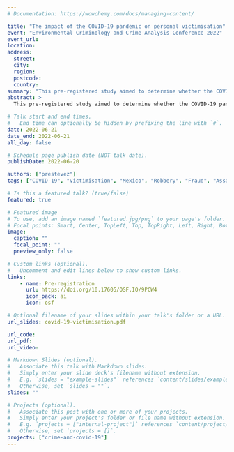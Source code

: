 ```yaml
---
# Documentation: https://wowchemy.com/docs/managing-content/

title: "The impact of the COVID-19 pandemic on personal victimisation"
event: "Environmental Criminology and Crime Analysis Conference 2022"
event_url: 
location:
address:
  street:
  city:
  region:
  postcode:
  country:
summary: "This pre-registered study aimed to determine whether the COVID-19 pandemic affected the prevalence, incidence and concentration of personal victimisation in Mexico, and to examine if the impact of the pandemic on victimisation was correlated with personal characteristics."
abstract: >
  This pre-registered study aimed to determine whether the COVID-19 pandemic affected the prevalence, incidence and concentration of personal victimisation in Mexico, and to examine if the impact of the pandemic on victimisation was correlated with personal characteristics. The analysis used a response-level cross-sectional panel of all existing sweeps (2010-2020) of Mexico's national household victimisation survey to model societal growth curves for robbery, fraud, assault, sexual harassment and rape, controlling for gender, age, employment, schooling and state. The findings suggest that some crimes (e.g. robbery) declined due to the pandemic, while other crimes (e.g. fraud) increased. Moreover, the magnitude and direction of the effect was moderated by personal characteristics. Lastly, the impact of the pandemic on prevalence and concentration is discussed. This is the first study rigorously examining the impact of the pandemic on (repeat) victimisation using nationally representative surveys.

# Talk start and end times.
#   End time can optionally be hidden by prefixing the line with `#`.
date: 2022-06-21
date_end: 2022-06-21
all_day: false

# Schedule page publish date (NOT talk date).
publishDate: 2022-06-20

authors: ["prestevez"]
tags: ["COVID-19", "Victimisation", "Mexico", "Robbery", "Fraud", "Assault", "Rape"]

# Is this a featured talk? (true/false)
featured: true

# Featured image
# To use, add an image named `featured.jpg/png` to your page's folder.
# Focal points: Smart, Center, TopLeft, Top, TopRight, Left, Right, BottomLeft, Bottom, BottomRight.
image:
  caption: ""
  focal_point: ""
  preview_only: false

# Custom links (optional).
#   Uncomment and edit lines below to show custom links.
links:
    - name: Pre-registration
      url: https://doi.org/10.17605/OSF.IO/9PCW4
      icon_pack: ai
      icon: osf

# Optional filename of your slides within your talk's folder or a URL.
url_slides: covid-19-victimisation.pdf

url_code:
url_pdf: 
url_video:

# Markdown Slides (optional).
#   Associate this talk with Markdown slides.
#   Simply enter your slide deck's filename without extension.
#   E.g. `slides = "example-slides"` references `content/slides/example-slides.md`.
#   Otherwise, set `slides = ""`.
slides: ""

# Projects (optional).
#   Associate this post with one or more of your projects.
#   Simply enter your project's folder or file name without extension.
#   E.g. `projects = ["internal-project"]` references `content/project/deep-learning/index.md`.
#   Otherwise, set `projects = []`.
projects: ["crime-and-covid-19"]
---
```



